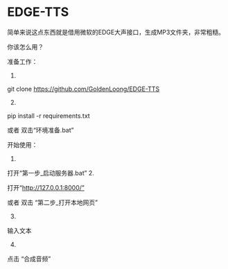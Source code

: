 # EDGE-TTS

简单来说这点东西就是借用微软的EDGE大声接口，生成MP3文件夹，非常粗糙。

你该怎么用？

准备工作：

1.

git clone https://github.com/GoldenLoong/EDGE-TTS

2.

pip install -r requirements.txt

或者 双击“环境准备.bat”

开始使用：

1.

打开“第一步_启动服务器.bat”
2.

打开“http://127.0.0.1:8000/”

或者 双击 “第二步_打开本地网页”

3.

输入文本

4.

点击 “合成音频”
